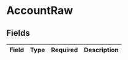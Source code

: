 # AccountRaw


## Fields

| Field       | Type        | Required    | Description |
| ----------- | ----------- | ----------- | ----------- |